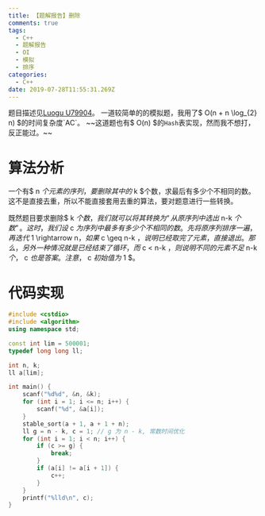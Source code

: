 ```yaml
---
title: 【题解报告】删除
comments: true
tags:
  - C++
  - 题解报告
  - OI
  - 模拟
  - 排序
categories:
  - C++
date: 2019-07-28T11:55:31.269Z
---
```

题目描述见[Luogu U79904](https://www.luogu.org/problem/U79904)。
一道较简单的的模拟题，我用了$ O(n + n \log_{2} n) $的时间复杂度`AC`。
~~这道题也有$ O(n) $的`Hash`表实现，然而我不想打，反正能过。~~
<!-- more -->
# 算法分析
一个有$ n $个元素的序列，要删除其中的$ k $个数，求最后有多少个不相同的数。这不是直接去重，所以不能直接套用去重的算法，要对题意进行一些转换。  

既然题目要求删除$ k $个数，我们就可以将其转换为“从原序列中选出$ n-k $个数”。这时，我们设$ c $为序列中最多有多少个不相同的数。先将原序列排序一遍，再迭代$ 1 \rightarrow n$，如果$ c \geq n-k $，说明已经取完了元素，直接退出。那么，另外一种情况就是已经结束了循环，而$ c < n-k $，则说明不同的元素不足$ n-k $个，$ c $也是答案。注意，$ c $初始值为$ 1 $。

# 代码实现

```cpp
#include <cstdio>
#include <algorithm>
using namespace std;

const int lim = 500001;
typedef long long ll;

int n, k;
ll a[lim];

int main() {
    scanf("%d%d", &n, &k);
    for (int i = 1; i <= n; i++) {
        scanf("%d", &a[i]);
    }
    stable_sort(a + 1, a + 1 + n);
    ll g = n - k, c = 1; // g 为 n - k, 常数时间优化
    for (int i = 1; i < n; i++) {
        if (c >= g) {
            break;
        }
        if (a[i] != a[i + 1]) {
            c++;
        }
    }
    printf("%lld\n", c);
}
```



